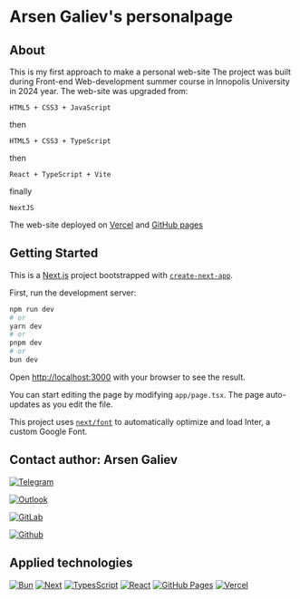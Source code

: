 # Arsen Galiev's personalpage

## About

This is my first approach to make a personal web-site The project was built during Front-end Web-development summer course in Innopolis University in 2024 year. The web-site was upgraded from:

`HTML5 + CSS3 + JavaScript`

then

`HTML5 + CSS3 + TypeScript`

then

`React + TypeScript + Vite`

finally

`NextJS`

The web-site deployed on [Vercel](https://arsengaliev-lkd855xhs-arsens-projects-b805d62f.vercel.app/) and [GitHub pages](https://projacktor.github.io/FWD_sum24/)

## Getting Started

This is a [Next.js](https://nextjs.org/) project bootstrapped with [`create-next-app`](https://github.com/vercel/next.js/tree/canary/packages/create-next-app).

First, run the development server:

```bash
npm run dev
# or
yarn dev
# or
pnpm dev
# or
bun dev
```

Open [http://localhost:3000](http://localhost:3000) with your browser to see the result.

You can start editing the page by modifying `app/page.tsx`. The page auto-updates as you edit the file.

This project uses [`next/font`](https://nextjs.org/docs/basic-features/font-optimization) to automatically optimize and load Inter, a custom Google Font.

## Contact author: Arsen Galiev

[![Telegram](https://img.shields.io/badge/Telegram-000000?style=for-the-badge&logo=telegram&logoColor=white)](https://t.me/rosehipbloom)

[![Outlook](https://img.shields.io/badge/Microsoft_Outlook-000000?style=for-the-badge&logo=microsoft-outlook&logoColor=white)](mailto:a.galiev@innopolis.university)

[![GitLab](https://img.shields.io/badge/gitlab-000000.svg?style=for-the-badge&logo=gitlab&logoColor=white)](https://gitlab.pg.innopolis.university/a.galiev)

[![Github](https://img.shields.io/badge/github-000000?style=for-the-badge&logo=github&logoColor=white)](https://github.com/projacktor)

## Applied technologies

[![Bun][Bun.js]][Bun-url]
[![Next][Next.js]][Next-url]
[![TypesScript][TypeScript-logo]][TypeScript-url]
[![React][React-logo]][React-url]
[![GitHub Pages][GitHub-logo]][GitHub-url]
[![Vercel][Vercel-logo]][Vercel-url]

[Next.js]: https://img.shields.io/badge/next.js-000000?style=for-the-badge&logo=nextdotjs&logoColor=#41b883
[Next-url]: https://nuxt.com/
[Bun.js]: https://img.shields.io/badge/Bun-%23000000.svg?style=for-the-badge&logo=bun&logoColor=white
[Bun-url]: https://bun.sh/
[TypeScript-logo]: https://img.shields.io/badge/typescript-000000.svg?style=for-the-badge&logo=typescript&logoColor=%23007ACC
[TypeScript-url]: https://www.typescriptlang.org/
[React-logo]: https://img.shields.io/badge/react-000000.svg?style=for-the-badge&logo=react&logoColor=%2361DAFB
[React-url]: https://react.dev/
[GitHub-logo]: https://img.shields.io/badge/github%20pages-000000?style=for-the-badge&logo=github&logoColor=white
[GitHub-url]: https://pages.github.com
[Vercel-logo]: https://img.shields.io/badge/vercel-%23000000.svg?style=for-the-badge&logo=vercel&logoColor=white
[Vercel-url]: https://vercel.com
